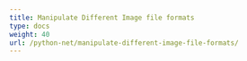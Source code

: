 ```yaml
---
title: Manipulate Different Image file formats
type: docs
weight: 40
url: /python-net/manipulate-different-image-file-formats/
---
```



